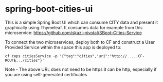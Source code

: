 # spring-boot-cities-ui
This is a simple Spring Boot UI which can consume CITY data and present it graphically using Thymeleaf. It consumes data for example from this microservice: https://github.com/skazi-pivotal/SBoot-Cities-Service

To connect the two microservices, deploy both to CF and construct a User Provided Service within the space this app is deployed to:

```cf cups citiesService -p '{"tag":"cities","uri":"http://.....CF-ROUTE.../cities"}'```

Note - The above URL does not need to be https it can be http, especially if you are using self-generated certificates
